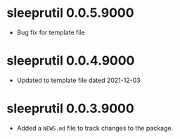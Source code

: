 # sleeprutil 0.0.5.9000

* Bug fix for template file


# sleeprutil 0.0.4.9000

* Updated to template file dated 2021-12-03


# sleeprutil 0.0.3.9000

* Added a `NEWS.md` file to track changes to the package.
